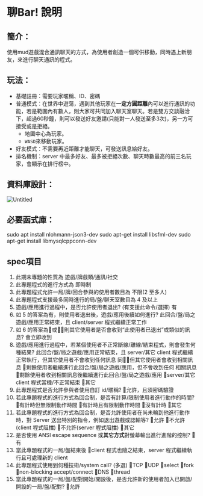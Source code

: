 # 聊Bar! 說明

## 簡介：

使用mud遊戲混合通訊聊天的方式，為使用者創造一個可供移動，同時遇上新朋友，來進行聊天通訊的程式。

## 玩法：

- 基礎註冊：需要玩家暱稱、ID、密碼
- 普通模式：在世界中遊蕩，遇到其他玩家在**一定方圓距離**內可以進行通訊的功能，若是範圍內有數人，則大家可共同加入聊天室聊天。若是雙方交談融洽下，超過60秒鐘，則可以發送好友邀請(只能對一人發送至多3次)，另一方可接受或是拒絕。
    - 地圖中心為玩家。
    - `WASD`來移動玩家。
- 好友模式：不需要再近距離才能聊天，可發送訊息給好友。
- 排名機制：server 中最多好友、最多被拒絕次數、聊天時數最高的前三名玩家，會顯示在排行榜中。

## 資料庫設計：

![Untitled](%E8%81%8ABar!%20%E8%AA%AA%E6%98%8E%2085fd45809ad34c5483a69e4fc0cc75b3/Untitled.png)


## 必要函式庫：

sudo apt install nlohmann-json3-dev
sudo apt-get install libsfml-dev
sudo apt-get install libmysqlcppconn-dev


## spec項目

1. 此期末專題的性質為 
    遊戲/牌戲類/通訊/社交
2. 此專題程式的進行方式為 
    即時制 
3. 此專題程式允許一局/牌/回合參與的使用者數目為 
    不限(2 至多人)
4. 此專題程式支援最多同時進行的局/盤/聊天室數目為 
    4 及以上
5. 遊戲/應用進行過程中，是否允許使用者退出? (有支援此命令/選擇) 
    有 
6. 如 5 的答案為有，則使用者退出後，遊戲/應用後續如何進行? 
    此回合/盤/局之遊戲/應用正常結束，且 client/server 程式繼續正常工作 
7. 如 6 的答案為或，則其它使用者是否會收到“此使用者已退出”或類似的訊息? 
    會立即收到 
8. 遊戲/應用進行過程中，若某個使用者不正常斷線/離線/結束程式，則會發生何種結果? 
    此回合/盤/局之遊戲/應用正常結束，且 server/其它 client 程式繼續正常執行，但其它使用者不會收到任何訊息 
    同，但其它使用者會收到相關訊息 剩餘使用者繼續進行此回合/盤/局之遊戲/應用，但不會收到任何
相關訊息剩餘使用者收到相關訊息後繼續進行此回合/盤/局之遊戲/應用
server/其它 client 程式當機/不正常結束 其它
9. 此專題程式是否允許參與者使用自訂 id/暱稱? 允許，且須密碼驗證
10. 若此專題程式的進行方式為回合制，是否有計算/限制使用者進行動作的時間?
有計時但無限制動作時間 有計時且有限制動作時間 沒有計時 其它
11. 若此專題程式的進行方式為回合制，是否允許使用者在尚未輪到他進行動作
時，對 Server 送出特別的指令，例如退出遊戲或認輸等? 允許 不允許
(client 程式阻擋) 不允許(server 程式阻擋) 其它
12. 是否使用 ANSI escape sequence 或**其它方式**對螢幕輸出進行進階的控制? 有
13. 當此專題程式的一局/盤結束後 client 程式也隨之結束，server 程式繼續執行且可處理新的 client
14. 此專題程式使用到何種技術/system call? (多選) TCP UDP select fork
non-blocking accept/connect DNS thread
15. 當此專題程式的一局/盤/配對開始/開設後，是否允許新的使用者加入已開啟/
開設的一局/盤/配對? 允許